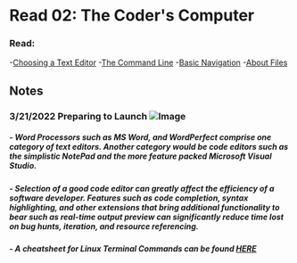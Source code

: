 # Read 02: The Coder's Computer
### Read:
-[Choosing a Text Editor](https://codefellows.github.io/code-102-guide/curriculum/class-02/Choosing-A-Text-Editor--The-Older-Coder.pdf)
-[The Command Line](https://ryanstutorials.net/linuxtutorial/commandline.php)
-[Basic Navigation](https://ryanstutorials.net/linuxtutorial/navigation.php)
-[About Files](https://ryanstutorials.net/linuxtutorial/aboutfiles.php)

## Notes

### 3/21/2022 Preparing to Launch ![Image](https://images.unsplash.com/photo-1488590528505-98d2b5aba04b?ixlib=rb-1.2.1&ixid=MnwxMjA3fDB8MHxwaG90by1wYWdlfHx8fGVufDB8fHx8&auto=format&fit=crop&w=1470&q=80)

##### - Word Processors such as MS Word, and WordPerfect comprise one category of text editors. Another category would be code editors such as the simplistic NotePad and the more feature packed Microsoft Visual Studio. 

##### - Selection of a good code editor can greatly affect the efficiency of a software developer. Features such as code completion, syntax highlighting, and other extensions that bring additional functionality to bear such as real-time output preview can significantly reduce time lost on bug hunts, iteration, and resource referencing.

##### - A cheatsheet for Linux Terminal Commands can be found [HERE](https://cheatography.com/davechild/cheat-sheets/linux-command-line/)

